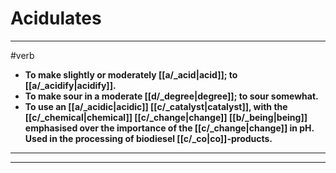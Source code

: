 # Acidulates
---
#verb
- **To make slightly or moderately [[a/_acid|acid]]; to [[a/_acidify|acidify]].**
- **To make sour in a moderate [[d/_degree|degree]]; to sour somewhat.**
- **To use an [[a/_acidic|acidic]] [[c/_catalyst|catalyst]], with the [[c/_chemical|chemical]] [[c/_change|change]] [[b/_being|being]] emphasised over the importance of the [[c/_change|change]] in pH. Used in the processing of biodiesel [[c/_co|co]]-products.**
---
---
